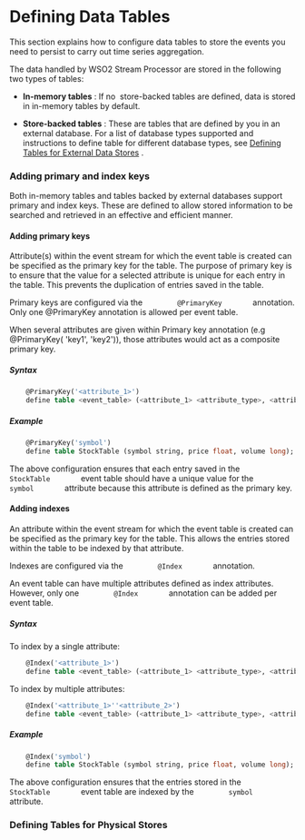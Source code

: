 # Defining Data Tables

This section explains how to configure data tables to store the events you need to persist to carry out time series aggregation.

The data handled by WSO2 Stream Processor are stored in the following two types of tables:

-   **In-memory tables** : If no  store-backed tables are defined, data
    is stored in in-memory tables by default.

-   **Store-backed tables** : These are tables that are defined by you
    in an external database. For a list of database types supported and
    instructions to define table for different database types, see
    [Defining Tables for External Data
    Stores](_Defining_Tables_for_Physical_Stores_) .

      

### Adding primary and index keys

Both in-memory tables and tables backed by external databases support
primary and index keys. These are defined to allow stored information to
be searched and retrieved in an effective and efficient manner.

#### Adding primary keys

Attribute(s) within the event stream for which the event table is
created can be specified as the primary key for the table. The purpose
of primary key is to ensure that the value for a selected attribute is
unique for each entry in the table. This prevents the duplication of
entries saved in the table.

Primary keys are configured via the `         @PrimaryKey        `
annotation. Only one @PrimaryKey annotation is allowed per event table.

When several attributes are given within Primary key annotation (e.g
@PrimaryKey( 'key1', 'key2')), those attributes would act as a composite
primary key.

##### Syntax

``` sql
    @PrimaryKey('<attribute_1>')
    define table <event_table> (<attribute_1> <attribute_type>, <attribute_2> <attribute_type>, <attribute_3> <attribute_type>);
```

##### Example

``` sql
    @PrimaryKey('symbol')
    define table StockTable (symbol string, price float, volume long);
```

The above configuration ensures that each entry saved in the
`         StockTable        ` event table should have a unique value for
the `         symbol        ` attribute because this attribute is
defined as the primary key.

#### Adding indexes

An attribute within the event stream for which the event table is
created can be specified as the primary key for the table. This allows
the entries stored within the table to be indexed by that attribute.

Indexes are configured via the `         @Index        ` annotation.

An event table can have multiple attributes defined as index attributes.
However, only one `         @Index        ` annotation can be added per
event table.

##### Syntax

To index by a single attribute:

``` sql
    @Index('<attribute_1>')
    define table <event_table> (<attribute_1> <attribute_type>, <attribute_2> <attribute_type>, <attribute_3> <attribute_type>);
```

To index by multiple attributes:

``` sql
    @Index('<attribute_1>''<attribute_2>')
    define table <event_table> (<attribute_1> <attribute_type>, <attribute_2> <attribute_type>, <attribute_3> <attribute_type>);
```

##### Example

``` sql
    @Index('symbol')
    define table StockTable (symbol string, price float, volume long);
```

The above configuration ensures that the entries stored in the
`         StockTable        ` event table are indexed by the
`         symbol        ` attribute.

### Defining Tables for Physical Stores
  
